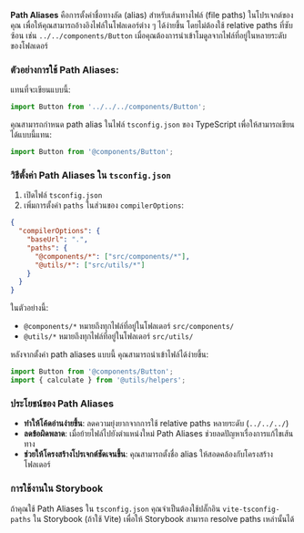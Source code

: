 **Path Aliases** คือการตั้งค่าชื่อทางลัด (alias) สำหรับเส้นทางไฟล์ (file paths) ในโปรเจกต์ของคุณ เพื่อให้คุณสามารถอ้างอิงไฟล์ในโฟลเดอร์ต่าง ๆ ได้ง่ายขึ้น โดยไม่ต้องใช้ relative paths ที่ซับซ้อน เช่น `../../components/Button` เมื่อคุณต้องการนำเข้าโมดูลจากไฟล์ที่อยู่ในหลายระดับของโฟลเดอร์

### ตัวอย่างการใช้ Path Aliases:
แทนที่จะเขียนแบบนี้:
```ts
import Button from '../../../components/Button';
```

คุณสามารถกำหนด path alias ในไฟล์ `tsconfig.json` ของ TypeScript เพื่อให้สามารถเขียนได้แบบนี้แทน:
```ts
import Button from '@components/Button';
```

### วิธีตั้งค่า Path Aliases ใน `tsconfig.json`
1. เปิดไฟล์ `tsconfig.json`
2. เพิ่มการตั้งค่า `paths` ในส่วนของ `compilerOptions`:

```json
{
  "compilerOptions": {
    "baseUrl": ".",
    "paths": {
      "@components/*": ["src/components/*"],
      "@utils/*": ["src/utils/*"]
    }
  }
}
```

ในตัวอย่างนี้:
- `@components/*` หมายถึงทุกไฟล์ที่อยู่ในโฟลเดอร์ `src/components/`
- `@utils/*` หมายถึงทุกไฟล์ที่อยู่ในโฟลเดอร์ `src/utils/`

หลังจากตั้งค่า path aliases แบบนี้ คุณสามารถนำเข้าไฟล์ได้ง่ายขึ้น:

```ts
import Button from '@components/Button';
import { calculate } from '@utils/helpers';
```

### ประโยชน์ของ Path Aliases
- **ทำให้โค้ดอ่านง่ายขึ้น**: ลดความยุ่งยากจากการใช้ relative paths หลายระดับ (`../../../`)
- **ลดข้อผิดพลาด**: เมื่อย้ายไฟล์ไปยังตำแหน่งใหม่ Path Aliases ช่วยลดปัญหาเรื่องการแก้ไขเส้นทาง
- **ช่วยให้โครงสร้างโปรเจกต์ชัดเจนขึ้น**: คุณสามารถตั้งชื่อ alias ให้สอดคล้องกับโครงสร้างโฟลเดอร์

### การใช้งานใน Storybook
ถ้าคุณใช้ Path Aliases ใน `tsconfig.json` คุณจำเป็นต้องใช้ปลั๊กอิน `vite-tsconfig-paths` ใน Storybook (ถ้าใช้ Vite) เพื่อให้ Storybook สามารถ resolve paths เหล่านั้นได้